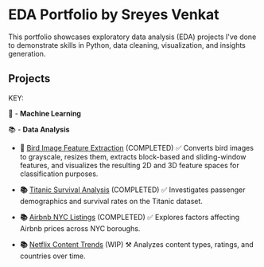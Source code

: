 # EDA Portfolio by Sreyes Venkat

This portfolio showcases exploratory data analysis (EDA) projects I've done to demonstrate skills in Python, data cleaning, visualization, and insights generation.

## Projects
KEY:

🦾 - **Machine Learning**

📚 - **Data Analysis**


- **🦾** [Bird Image Feature Extraction](./bird-feature-extraction)  (COMPLETED) ✅
  Converts bird images to grayscale, resizes them, extracts block-based and sliding-window features, and visualizes the resulting 2D and 3D feature spaces for classification purposes.

- **📚** [Titanic Survival Analysis](./titanic-analysis)  (COMPLETED) ✅
  Investigates passenger demographics and survival rates on the Titanic dataset.

- **📚** [Airbnb NYC Listings](./airbnb-nyc)  (COMPLETED) ✅
  Explores factors affecting Airbnb prices across NYC boroughs.

- **📚** [Netflix Content Trends](./netflix-trends)  (WIP) ⚒️
  Analyzes content types, ratings, and countries over time.
